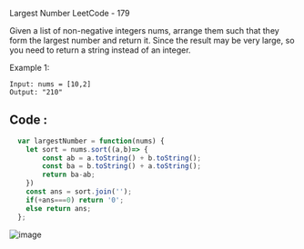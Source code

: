 Largest Number LeetCode - 179

Given a list of non-negative integers nums, arrange them such that they form the largest number and return it.
Since the result may be very large, so you need to return a string instead of an integer.

Example 1:
```example
Input: nums = [10,2]
Output: "210"
```

## Code :
```Javascript
  var largestNumber = function(nums) {
    let sort = nums.sort((a,b)=> {
        const ab = a.toString() + b.toString();
        const ba = b.toString() + a.toString();
        return ba-ab;
    })
    const ans = sort.join('');
    if(+ans===0) return '0';
    else return ans;
  };
```

![image](https://user-images.githubusercontent.com/96117746/221571369-ff80e8f7-c226-4230-a468-42501411db8d.png)
